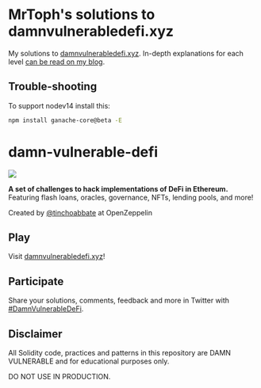 # MrToph's solutions to damnvulnerabledefi.xyz

My solutions to [damnvulnerabledefi.xyz](https://damnvulnerabledefi.xyz).
In-depth explanations for each level [can be read on my blog](https://cmichel.io/damn-vulnerable-de-fi-solutions/).

## Trouble-shooting

To support nodev14 install this:

```bash
npm install ganache-core@beta -E
```

# damn-vulnerable-defi

![](cover.png)

**A set of challenges to hack implementations of DeFi in Ethereum.** Featuring flash loans, oracles, governance, NFTs, lending pools, and more!

Created by [@tinchoabbate](https://twitter.com/tinchoabbate) at OpenZeppelin

## Play

Visit [damnvulnerabledefi.xyz](https://damnvulnerabledefi.xyz)!

## Participate

Share your solutions, comments, feedback and more in Twitter with [#DamnVulnerableDeFi](https://twitter.com/hashtag/DamnVulnerableDeFi).

## Disclaimer

All Solidity code, practices and patterns in this repository are DAMN VULNERABLE and for educational purposes only.

DO NOT USE IN PRODUCTION.

